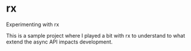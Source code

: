 # rx
Experimenting with rx

This is a sample project where I played a bit with rx to understand to what extend the async API impacts development.
